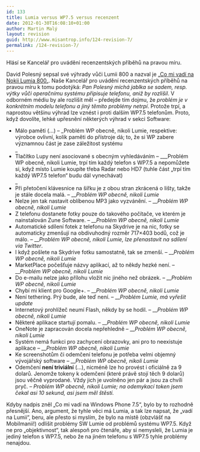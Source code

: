 ```yaml
---
id: 133
title: Lumia versus WP7.5 versus recenzent
date: 2012-01-30T16:08:10+01:00
author: Martin Malý
layout: revision
guid: http://www.misantrop.info/124-revision-7/
permalink: /124-revision-7/
---
```

Hlásí se Kancelář pro uvádění recenzentských příběhů na pravou míru.

<!--more-->

David Polesný sepsal své výhrady vůči Lumii 800 a nazval je &#8222;[Co mi vadí na Nokii Lumia 800](http://www.mobilmania.cz/default.aspx?section=3&article=1319442)&#8222;. Naše Kancelář pro uvádění recenzentských příběhů na pravou míru k tomu podotýká: _Pan Polesný míchá jablka se sadem, resp. výtky vůči operačnímu systému připisuje telefonu, aniž by rozlišil_. V odborném médiu by ale rozlišit měl &#8211; předejde tím dojmu, že _problém je v konkrétním modelu telefonu a jiný těmito problémy netrpí_. Protože trpí, a naprostou většinu výhrad lze vznést i proti dalším WP7.5 telefonům. Proto, když dovolíte, lehké upřesnění některých výhrad v sekci Software:

  * Málo paměti (&#8230;) – _Problém WP obecně, nikoli Lumie, respektive: výrobce ovlivní, kolik paměti do přístroje dá; to, že si WP zabere významnou část je zase záležitost systému  
_ 
  * Tlačítko Lupy není asociované s obecným vyhledáváním – ___Problém WP obecně, nikoli Lumie, trpí tím každý telefon s WP7.5 a nepomůžete si, když místo Lumie koupíte třeba Radar nebo HD7 (tuhle část &#8222;trpí tím každý WP7.5 telefon&#8220; budu dál vynechávat)  
_ 
  * Při přetočení klávesnice na šířku je z obou stran zkrácená o lišty, takže je stále docela malá. – ___Problém WP obecně, nikoli Lumie_
  * Nelze jen tak nastavit oblíbenou MP3 jako vyzvánění. – ___Problém WP obecně, nikoli Lumie_
  * Z telefonu dostanete fotky pouze do takového počítače, ve kterém je nainstalován Zune Software. – ___Problém WP obecně, nikoli Lumie_
  * Automatické sdílení fotek z telefonu na Skydrive je na nic, fotky se automaticky zmenšují na obdivuhodný rozměr 717×403 bodů, což je málo. – ___Problém WP obecně, nikoli Lumie, lze přenastavit na sdílení via Twitter_.
  * I když pošlete na Skydrive fotku samostatně, tak se zmenší. – ___Problém WP obecně, nikoli Lumie_
  * MarketPlace počešťuje názvy aplikací, až to někdy hezké není. – ___Problém WP obecně, nikoli Lumie_
  * Do e-mailu nelze jako přílohu vložit nic jiného než obrázek. – ___Problém WP obecně, nikoli Lumie_
  * Chybí mi klient pro Google+. – ___Problém WP obecně, nikoli Lumie_
  * Není tethering. Prý bude, ale teď není. – ___Problém Lumie, má vyřešit update_
  * Internetový prohlížeč neumí Flash, někdy by se hodil. – ___Problém WP obecně, nikoli Lumie_
  * Některé aplikace startují pomalu. – ___Problém WP obecně, nikoli Lumie_
  * OneNote je zapracován docela nepřehledně – ___Problém WP obecně, nikoli Lumie_
  * Systém nemá funkci pro zachycení obrazovky, ani pro to neexistuje aplikace – ___Problém WP obecně, nikoli Lumie_
  * Ke screenshotům či odemčení telefonu je potřeba velmi objemný vývojářský software – ___Problém WP obecně, nikoli Lumie_
  * Odemčení **není triviální** (&#8230;), nicméně lze ho provést i oficiálně za 9 dolarů. Jenomže tokeny k odemčení (které právě stojí těch 9 dolarů) jsou věčně vyprodané. Vždy jich je uvolněno jen pár a jsou za chvíli pryč. _– Problém WP obecně, nikoli Lumie; na odemykací token jsem čekal asi 10 sekund, asi jsem měl štěstí._ 

Kdyby nadpis zněl &#8222;Co mi vadí na Windows Phone 7.5&#8220;, bylo by to rozhodně přesnější. Ano, argument, že tyhle věci má Lumia, a tak lze napsat, že &#8222;vadí na Lumii&#8220;, beru, ale přesto si myslím, že bylo na místě (obzvlášť na Mobilmanii!) odlišit problémy SW Lumie od problémů systému WP7.5. Když ne pro &#8222;objektivnost&#8220;, tak alespoň pro čtenáře, aby si nemysleli, že Lumia je jediný telefon s WP7.5, nebo že na jiném telefonu s WP7.5 tyhle problémy nenajdou.
